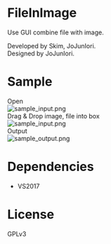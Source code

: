 # FileInImage

Use GUI combine file with image.

Developed by Skim, JoJunIori.  
Designed by JoJunIori.

# Sample
Open  
![sample_input.png](https://github.com/jojuniori/FileInImage/blob/master/sample_open.png)  
Drag & Drop image, file into box  
![sample_input.png](https://github.com/jojuniori/FileInImage/blob/master/sample_input.png)  
Output  
![sample_output.png](https://github.com/jojuniori/FileInImage/blob/master/sample_output.png)  


# Dependencies

* VS2017

# License

GPLv3

